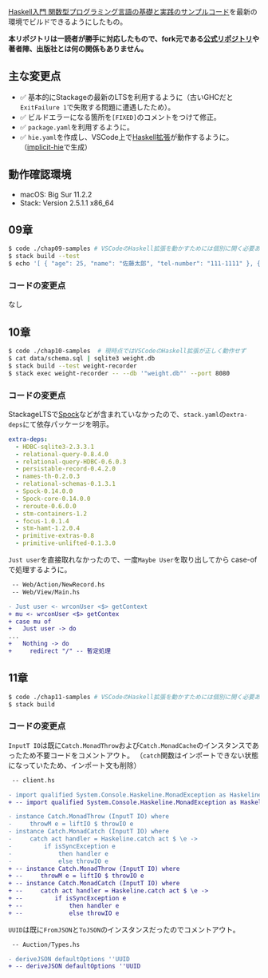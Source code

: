 [Haskell入門 関数型プログラミング言語の基礎と実践のサンプルコード](https://github.com/hiratara/Haskell-Nyumon-Sample)を最新の環境でビルドできるようにしたもの。

**本リポジトリは一読者が勝手に対応したもので、fork元である[公式リポジトリ](https://github.com/hiratara/Haskell-Nyumon-Sample)や著者陣、出版社とは何の関係もありません。**

## 主な変更点

- ✅ 基本的にStackageの最新のLTSを利用するように（古いGHCだと`ExitFailure 1`で失敗する問題に遭遇したため）。
- ✅ ビルドエラーになる箇所を`[FIXED]`のコメントをつけて修正。
- ✅ `package.yaml`を利用するように。
- ✅ `hie.yaml`を作成し、VSCode上で[Haskell拡張](https://marketplace.visualstudio.com/items?itemName=haskell.haskell)が動作するように。（[implicit-hie](https://hackage.haskell.org/package/implicit-hie)で生成）

## 動作確認環境

- macOS: Big Sur 11.2.2
- Stack: Version 2.5.1.1 x86_64

## 09章

```bash
$ code ./chap09-samples # VSCodeのHaskell拡張を動かすためには個別に開く必要あり
$ stack build --test
$ echo '[ { "age": 25, "name": "佐藤太郎", "tel-number": "111-1111" }, { "age": 26, "name": "斎藤花子", "tel-number": "222-2222" }, { "age": 27, "name": "山田太郎", "tel-number": "333-3333" } ]' | stack exec hjq -- '{"name":.[2].name,"tel-numer":.[2].tel-number}'
```

### コードの変更点
なし

## 10章

```bash
$ code ./chap10-samples  # 現時点ではVSCodeのHaskell拡張が正しく動作せず
$ cat data/schema.sql | sqlite3 weight.db
$ stack build --test weight-recorder
$ stack exec weight-recorder -- --db '"weight.db"' --port 8080
```

### コードの変更点

StackageLTSで[Spock](https://hackage.haskell.org/package/Spock)などが含まれていなかったので、`stack.yaml`の`extra-deps`にて依存パッケージを明示。

```yaml
extra-deps:
  - HDBC-sqlite3-2.3.3.1
  - relational-query-0.8.4.0
  - relational-query-HDBC-0.6.0.3
  - persistable-record-0.4.2.0
  - names-th-0.2.0.3
  - relational-schemas-0.1.3.1
  - Spock-0.14.0.0
  - Spock-core-0.14.0.0
  - reroute-0.6.0.0
  - stm-containers-1.2
  - focus-1.0.1.4
  - stm-hamt-1.2.0.4
  - primitive-extras-0.8
  - primitive-unlifted-0.1.3.0
```

`Just user`を直接取れなかったので、一度`Maybe User`を取り出してから case-of で処理するように。

```diff
 -- Web/Action/NewRecord.hs
 -- Web/View/Main.hs

- Just user <- wrconUser <$> getContext
+ mu <- wrconUser <$> getContex
+ case mu of
+   Just user -> do
...
+   Nothing -> do
+     redirect "/" -- 暫定処理
```

## 11章

```bash
$ code ./chap11-samples # VSCodeのHaskell拡張を動かすためには個別に開く必要あり
$ stack build
```
### コードの変更点

`InputT IO`は既に`Catch.MonadThrow`および`Catch.MonadCache`のインスタンスであったため不要コードをコメントアウト。
（`catch`関数はインポートできない状態になっていたため、インポート文も削除）

```diff
 -- client.hs

- import qualified System.Console.Haskeline.MonadException as Haskeline (catch)
+ -- import qualified System.Console.Haskeline.MonadException as Haskeline (catch)

- instance Catch.MonadThrow (InputT IO) where
-     throwM e = liftIO $ throwIO e
- instance Catch.MonadCatch (InputT IO) where
-     catch act handler = Haskeline.catch act $ \e ->
-         if isSyncException e
-             then handler e
-             else throwIO e
+ -- instance Catch.MonadThrow (InputT IO) where
+ --     throwM e = liftIO $ throwIO e
+ -- instance Catch.MonadCatch (InputT IO) where
+ --     catch act handler = Haskeline.catch act $ \e ->
+ --         if isSyncException e
+ --             then handler e
+ --             else throwIO e
```

`UUID`は既に`FromJSON`と`ToJSON`のインスタンスだったのでコメントアウト。

```diff
 -- Auction/Types.hs

- deriveJSON defaultOptions ''UUID
+ -- deriveJSON defaultOptions ''UUID
```
